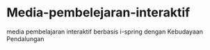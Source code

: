 # Media-pembelejaran-interaktif
media pembelajaran interaktif berbasis i-spring dengan Kebudayaan Pendalungan
